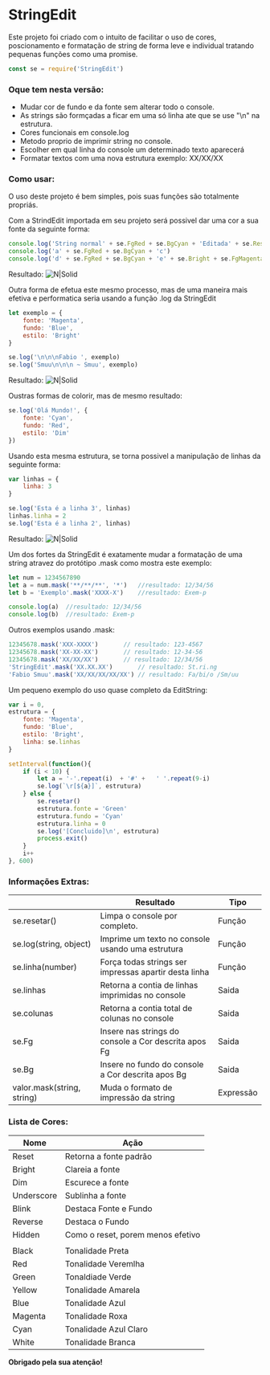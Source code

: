 # StringEdit

Este projeto foi criado com o intuito de facilitar o uso de cores, poscionamento e formatação de string de forma leve e individual tratando pequenas funções como uma promise.
```js
const se = require('StringEdit')
```

### Oque tem nesta versão:
- Mudar cor de fundo e da fonte sem alterar todo o console.
- As strings são formçadas a ficar em uma só linha ate que se use "\n" na estrutura.
- Cores funcionais em console.log
- Metodo proprio de imprimir string no console.
- Escolher em qual linha do console um determinado texto aparecerá
- Formatar textos com uma nova estrutura exemplo: XX/XX/XX

### Como usar:
O uso deste projeto é bem simples, pois suas funções são totalmente propriás.

Com a StrindEdit importada em seu projeto será possivel dar uma cor a sua fonte da seguinte forma:
```js
console.log('String normal' + se.FgRed + se.BgCyan + 'Editada' + se.Reset)
console.log('a' + se.FgRed + se.BgCyan + 'c')
console.log('d' + se.FgRed + se.BgCyan + 'e' + se.Bright + se.FgMagenta + 'f')
```
Resultado:
![N|Solid](https://i.imgur.com/yW5n5LJ.png)

Outra forma de efetua este mesmo processo, mas de uma maneira mais efetiva e performatica seria usando a função .log da StringEdit
```js
let exemplo = {
	fonte: 'Magenta',
	fundo: 'Blue',
	estilo: 'Bright'
}

se.log('\n\n\nFabio ', exemplo)
se.log('Smuu\n\n\n ~ Smuu', exemplo)
```
Resultado:
![N|Solid](https://i.imgur.com/pr2qCr2.png)

Oustras formas de colorir, mas de mesmo resultado:
```js
se.log('Olá Mundo!', {
	fonte: 'Cyan',
	fundo: 'Red',
	estilo: 'Dim'
})
```

Usando esta mesma estrutura, se torna possivel a manipulação de linhas da seguinte forma:
```js
var linhas = {
    linha: 3
}

se.log('Esta é a linha 3', linhas)
linhas.linha = 2
se.log('Esta é a linha 2', linhas)
```
Resultado:
![N|Solid](https://i.imgur.com/p2dnQe1.png)

Um dos fortes da StringEdit é exatamente mudar a formatação de uma string atravez do protótipo .mask como mostra este exemplo:

```js
let num = 1234567890
let a = num.mask('**/**/**', '*')   //resultado: 12/34/56
let b = 'Exemplo'.mask('XXXX-X')    //resultado: Exem-p

console.log(a)  //resultado: 12/34/56
console.log(b)  //resultado: Exem-p
```

Outros exemplos usando .mask:
```js
12345678.mask('XXX-XXXX')		// resultado: 123-4567
12345678.mask('XX-XX-XX')		// resultado: 12-34-56
12345678.mask('XX/XX/XX')		// resultado: 12/34/56
'StringEdit'.mask('XX.XX.XX')		// resultado: St.ri.ng
'Fabio Smuu'.mask('XX/XX/XX/XX/XX')	// resultado: Fa/bi/o /Sm/uu
```

Um pequeno exemplo do uso quase completo da EditString:
```js
var i = 0,
estrutura = {
	fonte: 'Magenta',
	fundo: 'Blue',
	estilo: 'Bright',
	linha: se.linhas
}

setInterval(function(){
	if (i < 10) {
		let a = '-'.repeat(i)  + '#' +   ' '.repeat(9-i)
		se.log(`\r[${a}]`, estrutura)
	} else {
		se.resetar()
		estrutura.fonte = 'Green'
		estrutura.fundo = 'Cyan'
		estrutura.linha = 0
		se.log('[Concluido]\n', estrutura)
		process.exit()
	}
	i++
}, 600)
```


### Informações Extras:
||Resultado|Tipo|
| - | - | - |
| se.resetar() | Limpa o console por completo. | Função |
| se.log(string, object) | Imprime um texto no console usando uma estrutura | Função |
| se.linha(number) | Força todas strings ser impressas apartir desta linha | Função |
| se.linhas | Retorna a contia de linhas imprimidas no console | Saida |
| se.colunas | Retorna a contia total de colunas no console | Saida |
|se.Fg<Cor>| Insere nas strings do  console a Cor descrita apos Fg| Saida |
|se.Bg<Cor>| Insere no fundo do console a Cor descrita apos Bg| Saida |
| valor.mask(string, string)|Muda o formato de impressão da string| Expressão|

### Lista de Cores:
| Nome | Ação |
|-|-|
|Reset|Retorna a fonte padrão
|Bright|Clareia a fonte
|Dim|Escurece a fonte
|Underscore|Sublinha a fonte
|Blink|Destaca Fonte e Fundo
|Reverse|Destaca o Fundo
|Hidden|Como o reset, porem menos efetivo
|||
|Black|Tonalidade Preta
|Red|Tonalidade Veremlha
|Green|Tonaldiade Verde
|Yellow|Tonalidade Amarela
|Blue|Tonalidade Azul
|Magenta|Tonalidade Roxa
|Cyan|Tonalidade Azul Claro
|White|Tonalidade Branca

**Obrigado pela sua atenção!**

